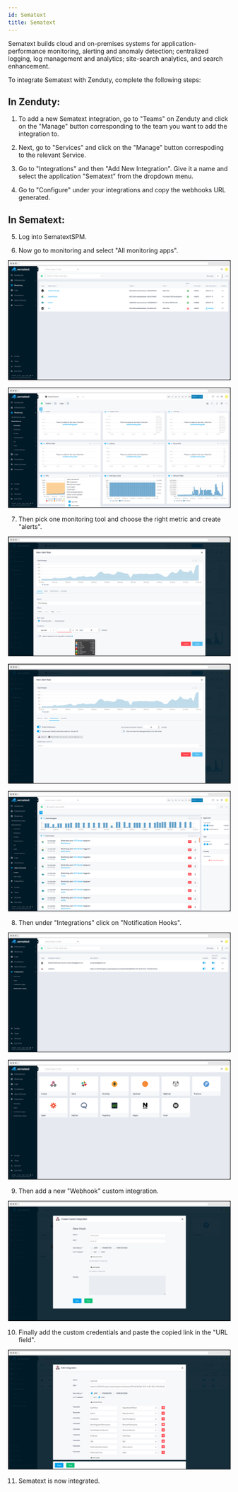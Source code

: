 ```yaml
---
id: Sematext
title: Sematext
---
```

Sematext builds cloud and on-premises systems for application-performance monitoring, alerting and anomaly detection; centralized logging, log management and analytics; site-search analytics, and search enhancement. 

To integrate Sematext with Zenduty, complete the following steps:

## In Zenduty:

1. To add a new Sematext integration, go to "Teams" on Zenduty and click on the "Manage" button corresponding to the team you want to add the integration to.

2. Next, go to "Services" and click on the "Manage" button correspoding to the relevant Service.

3. Go to "Integrations" and then "Add New Integration". Give it a name and select the application "Sematext" from the dropdown menu.

4. Go to "Configure" under your integrations and copy the webhooks URL generated. 

## In Sematext:

5. Log into SematextSPM.

6. Now go to monitoring and select "All monitoring apps".

![](/img/Integrations/Sematext/1.png)

![](/img/Integrations/Sematext/2.png)

7. Then pick one monitoring tool and choose the right metric and create "alerts".

![](/img/Integrations/Sematext/3.png)

![](/img/Integrations/Sematext/4.png)

![](/img/Integrations/Sematext/5.png)

8. Then under "Integrations" click on "Notification Hooks".

![](/img/Integrations/Sematext/6.png)

![](/img/Integrations/Sematext/7.png)

9. Then add a new "Webhook" custom integration.

![](/img/Integrations/Sematext/8.png)

10. Finally add the custom credentials and paste the copied link in the "URL field".

![](/img/Integrations/Sematext/9.png)

11. Sematext is now integrated. 